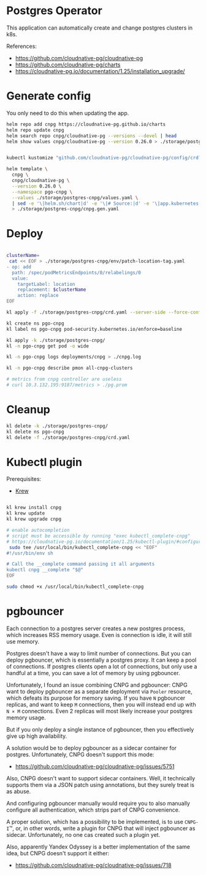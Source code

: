 
# Postgres Operator

This application can automatically create and change postgres clusters in k8s.

References:
- https://github.com/cloudnative-pg/cloudnative-pg
- https://github.com/cloudnative-pg/charts
- https://cloudnative-pg.io/documentation/1.25/installation_upgrade/

# Generate config

You only need to do this when updating the app.

```bash
helm repo add cnpg https://cloudnative-pg.github.io/charts
helm repo update cnpg
helm search repo cnpg/cloudnative-pg --versions --devel | head
helm show values cnpg/cloudnative-pg --version 0.26.0 > ./storage/postgres-cnpg/default-values.yaml
```

```bash

kubectl kustomize "github.com/cloudnative-pg/cloudnative-pg/config/crd?ref=v1.27.0" > ./storage/postgres-cnpg/crd.yaml

helm template \
  cnpg \
  cnpg/cloudnative-pg \
  --version 0.26.0 \
  --namespace pgo-cnpg \
  --values ./storage/postgres-cnpg/values.yaml \
  | sed -e '\|helm.sh/chart|d' -e '\|# Source:|d' -e '\|app.kubernetes.io/managed-by|d' -e '\|app.kubernetes.io/instance|d' -e '\|app.kubernetes.io/part-of|d' \
  > ./storage/postgres-cnpg/cnpg.gen.yaml

```

# Deploy

```bash

clusterName=
 cat << EOF > ./storage/postgres-cnpg/env/patch-location-tag.yaml
- op: add
  path: /spec/podMetricsEndpoints/0/relabelings/0
  value:
    targetLabel: location
    replacement: $clusterName
    action: replace
EOF

kl apply -f ./storage/postgres-cnpg/crd.yaml --server-side --force-conflicts

kl create ns pgo-cnpg
kl label ns pgo-cnpg pod-security.kubernetes.io/enforce=baseline

kl apply -k ./storage/postgres-cnpg/
kl -n pgo-cnpg get pod -o wide

kl -n pgo-cnpg logs deployments/cnpg > ./cnpg.log

kl -n pgo-cnpg describe pmon all-cnpg-clusters

# metrics from cnpg controller are useless
# curl 10.3.132.195:9187/metrics > ./pg.prom

```

# Cleanup

```bash
kl delete -k ./storage/postgres-cnpg/
kl delete ns pgo-cnpg
kl delete -f ./storage/postgres-cnpg/crd.yaml
```

# Kubectl plugin

Prerequisites:
- [Krew](../../docs/k8s/krew.md#install)

```bash

kl krew install cnpg
kl krew update
kl krew upgrade cnpg

# enable autocompletion
# script must be accessible by running "exec kubectl_complete-cnpg"
# https://cloudnative-pg.io/documentation/1.25/kubectl-plugin/#configuring-auto-completion
 sudo tee /usr/local/bin/kubectl_complete-cnpg << "EOF"
#!/usr/bin/env sh

# Call the __complete command passing it all arguments
kubectl cnpg __complete "$@"
EOF

sudo chmod +x /usr/local/bin/kubectl_complete-cnpg

```

# pgbouncer

Each connection to a postgres server creates a new postgres process,
which increases RSS memory usage.
Even is connection is idle, it will still use memory.

Postgres doesn't have a way to limit number of connections.
But you can deploy pgbouncer, which is essentially a postgres proxy.
It can keep a pool of connections.
If postgres clients open a lot of connections, but only use a handful at a time,
you can save a lot of memory by using pgbouncer.

Unfortunately, I found an issue combining CNPG and pgbouncer:
CNPG want to deploy pgbouncer as a separate deployment via `Pooler` resource, which defeats its purpose for memory saving.
If you have `N` pgbouncer replicas, and want to keep `M` connections,
then you will instead end up with `N × M` connections.
Even 2 replicas will most likely increase your postgres memory usage.

But if you only deploy a single instance of pgbouncer,
then you effectively give up high availability.

A solution would be to deploy pgbouncer as a sidecar container for postgres.
Unfortunately, CNPG doesn't support this mode:
- https://github.com/cloudnative-pg/cloudnative-pg/issues/5751

Also, CNPG doesn't want to support sidecar containers.
Well, it technically supports them via a JSON patch using annotations,
but they surely treat is as abuse.

And configuring pgbouncer manually would require you
to also manually configure all authentication, which strips part of CNPG convenience.

A proper solution, which has a possibility to be implemented, is to use `CNPG-I`™,
or, in other words, write a plugin for CNPG that will inject pgbouncer as sidecar.
Unfortunately, no one cas created such a plugin yet.

Also, apparently Yandex Odyssey is a better implementation of the same idea, but CNPG doesn't support it either:
- https://github.com/cloudnative-pg/cloudnative-pg/issues/718
